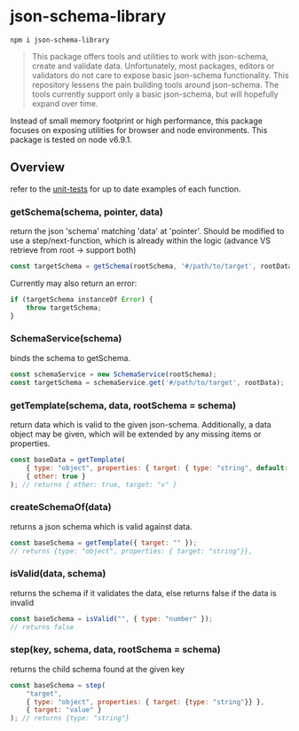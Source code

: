 # json-schema-library

`npm i json-schema-library`

> This package offers tools and utilities to work with json-schema, create and validate data. Unfortunately, most
> packages, editors or validators do not care to expose basic json-schema functionality. This repository
> lessens the pain building tools around json-schema. The tools currently support only a basic json-schema, but
> will hopefully expand over time.

Instead of small memory footprint or high performance, this package focuses on exposing utilities for browser and node
environments. This package is tested on node v6.9.1.


## Overview

refer to the [unit-tests](./test/unit/) for up to date examples of each function.

### getSchema(schema, pointer, data)

return the json 'schema' matching 'data' at 'pointer'. Should be modified to use a step/next-function, which is already
within the logic (advance VS retrieve from root -> support both)

```js
const targetSchema = getSchema(rootSchema, '#/path/to/target', rootData);
```

Currently may also return an error:

```js
if (targetSchema instanceOf Error) {
    throw targetSchema;
}
```



### SchemaService(schema)

binds the schema to getSchema.

```js
const schemaService = new SchemaService(rootSchema);
const targetSchema = schemaService.get('#/path/to/target', rootData);
```


### getTemplate(schema, data, rootSchema = schema)

return data which is valid to the given json-schema. Additionally, a data object may be given, which will be
extended by any missing items or properties.

```js
const baseData = getTemplate(
    { type: "object", properties: { target: { type: "string", default: "v" } } },
    { other: true }
); // returns { other: true, target: "v" }
```


### createSchemaOf(data)

returns a json schema which is valid against data.

```js
const baseSchema = getTemplate({ target: "" });
// returns {type: "object", properties: { target: "string"}},
```


### isValid(data, schema)

returns the schema if it validates the data, else returns false if the data is invalid

```js
const baseSchema = isValid("", { type: "number" });
// returns false
```


### step(key, schema, data, rootSchema = schema)

returns the child schema found at the given key

```js
const baseSchema = step(
    "target", 
    { type: "object", properties: { target: {type: "string"}} },
    { target: "value" }
); // returns {type: "string"}
```




